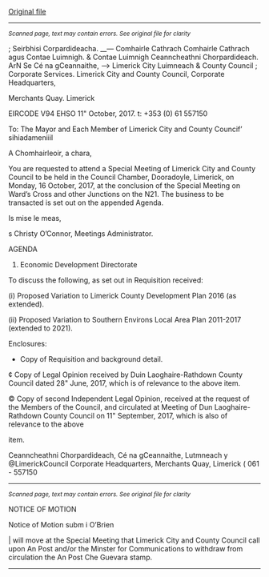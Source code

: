 [Original file](https://www.limerick.ie/sites/default/files/media/documents/2017-10/4%20Agenda%20-%20Special%20Meeting%20161017%20-%20Proposed%20Variations%20to%20Limerick%20County%20Development%20Plan%20and%20Southern%20Environs%20Local%20Area%20Plan.pdf)

---
*<small>Scanned page, text may contain errors. See original file for clarity</small>*  

; Seirbhisi Corpardideacha.
__— Comhairle Cathrach Comhairle Cathrach agus Contae Luimnigh.
& Contae Luimnigh Ceanncheathni Chorpardideach.
ArN Se Cé na gCeannaithe,
—> Limerick City Luimneach
& County Council ;
Corporate Services.
Limerick City and County Council,
Corporate Headquarters,

Merchants Quay.
Limerick

EIRCODE V94 EHSO
11" October, 2017.
t: +353 (0) 61 557150

To: The Mayor and Each Member of Limerick City and County Councif’ sihiadameniiil

A Chomhairleoir, a chara,

You are requested to attend a Special Meeting of Limerick City and County Council to be
held in the Council Chamber, Dooradoyle, Limerick, on Monday, 16 October, 2017, at the
conclusion of the Special Meeting on Ward’s Cross and other Junctions on the N21. The
business to be transacted is set out on the appended Agenda.

Is mise le meas,

s
Christy O’Connor,
Meetings Administrator.

AGENDA

1. Economic Development Directorate

To discuss the following, as set out in Requisition received:

(i) Proposed Variation to Limerick County Development Plan 2016 (as
extended).

(ii) Proposed Variation to Southern Environs Local Area Plan 2011-2017
(extended to 2021).

Enclosures:

* Copy of Requisition and background detail.

¢ Copy of Legal Opinion received by Duin Laoghaire-Rathdown County Council
dated 28" June, 2017, which is of relevance to the above item.

© Copy of second Independent Legal Opinion, received at the request of the
Members of the Council, and circulated at Meeting of Dun Laoghaire-Rathdown
County Council on 11" September, 2017, which is also of relevance to the above

item.

Ceanncheathni Chorpardideach, Cé na gCeannaithe, Lutmneach y @LimerickCouncil
Corporate Headquarters, Merchants Quay, Limerick ( 061 - 557150


---
*<small>Scanned page, text may contain errors. See original file for clarity</small>*  

NOTICE OF MOTION

Notice of Motion subm i O’Brien

| will move at the Special Meeting that Limerick City and County Council call upon An
Post and/or the Minster for Communications to withdraw from circulation the An
Post Che Guevara stamp.


---
